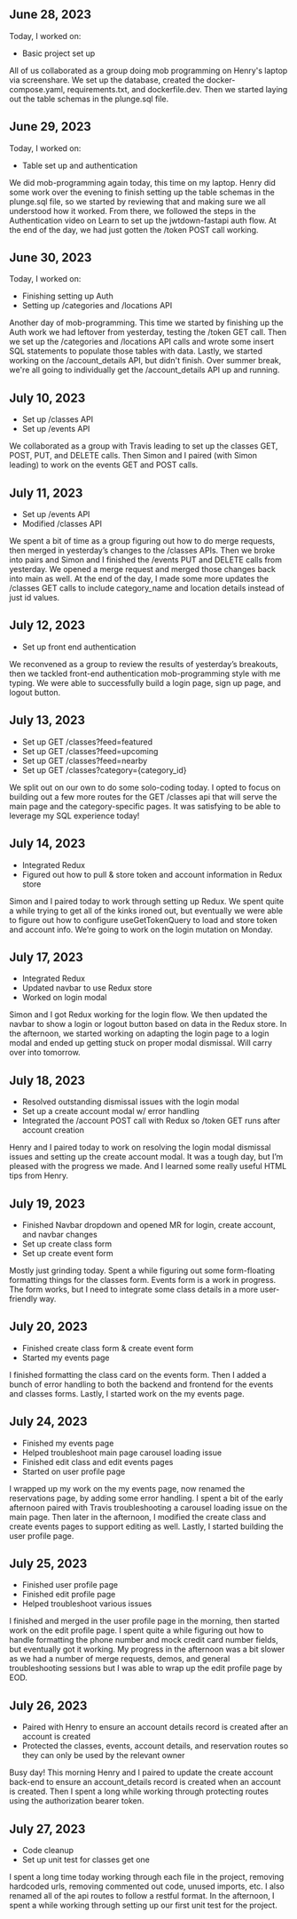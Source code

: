 ## June 28, 2023

Today, I worked on:

- Basic project set up

All of us collaborated as a group doing mob programming on Henry's laptop via screenshare. We set up the database, created the docker-compose.yaml, requirements.txt, and dockerfile.dev. Then we started laying out the table schemas in the plunge.sql file.

## June 29, 2023

Today, I worked on:

- Table set up and authentication

We did mob-programming again today, this time on my laptop. Henry did some work over the evening to finish setting up the table schemas in the plunge.sql file, so we started by reviewing that and making sure we all understood how it worked. From there, we followed the steps in the Authentication video on Learn to set up the jwtdown-fastapi auth flow. At the end of the day, we had just gotten the /token POST call working.

## June 30, 2023

Today, I worked on:

- Finishing setting up Auth
- Setting up /categories and /locations API

Another day of mob-programming. This time we started by finishing up the Auth work we had leftover from yesterday, testing the /token GET call. Then we set up the /categories and /locations API calls and wrote some insert SQL statements to populate those tables with data. Lastly, we started working on the /account_details API, but didn't finish. Over summer break, we're all going to individually get the /account_details API up and running.

## July 10, 2023

- Set up /classes API
- Set up /events API

We collaborated as a group with Travis leading to set up the classes GET, POST, PUT, and DELETE calls. Then Simon and I paired (with Simon leading) to work on the events GET and POST calls.

## July 11, 2023

- Set up /events API
- Modified /classes API

We spent a bit of time as a group figuring out how to do merge requests, then merged in yesterday’s changes to the /classes APIs. Then we broke into pairs and Simon and I finished the /events PUT and DELETE calls from yesterday. We opened a merge request and merged those changes back into main as well. At the end of the day, I made some more updates the /classes GET calls to include category_name and location details instead of just id values.

## July 12, 2023

- Set up front end authentication

We reconvened as a group to review the results of yesterday’s breakouts, then we tackled front-end authentication mob-programming style with me typing. We were able to successfully build a login page, sign up page, and logout button.

## July 13, 2023

- Set up GET /classes?feed=featured
- Set up GET /classes?feed=upcoming
- Set up GET /classes?feed=nearby
- Set up GET /classes?category={category_id}

We split out on our own to do some solo-coding today. I opted to focus on building out a few more routes for the GET /classes api that will serve the main page and the category-specific pages. It was satisfying to be able to leverage my SQL experience today!

## July 14, 2023

- Integrated Redux
- Figured out how to pull & store token and account information in Redux store

Simon and I paired today to work through setting up Redux. We spent quite a while trying to get all of the kinks ironed out, but eventually we were able to figure out how to configure useGetTokenQuery to load and store token and account info. We’re going to work on the login mutation on Monday.

## July 17, 2023

- Integrated Redux
- Updated navbar to use Redux store
- Worked on login modal

Simon and I got Redux working for the login flow. We then updated the navbar to show a login or logout button based on data in the Redux store. In the afternoon, we started working on adapting the login page to a login modal and ended up getting stuck on proper modal dismissal. Will carry over into tomorrow.

## July 18, 2023

- Resolved outstanding dismissal issues with the login modal
- Set up a create account modal w/ error handling
- Integrated the /account POST call with Redux so /token GET runs after account creation

Henry and I paired today to work on resolving the login modal dismissal issues and setting up the create account modal. It was a tough day, but I’m pleased with the progress we made. And I learned some really useful HTML tips from Henry.

## July 19, 2023

- Finished Navbar dropdown and opened MR for login, create account, and navbar changes
- Set up create class form
- Set up create event form

Mostly just grinding today. Spent a while figuring out some form-floating formatting things for the classes form. Events form is a work in progress. The form works, but I need to integrate some class details in a more user-friendly way.

## July 20, 2023

- Finished create class form & create event form
- Started my events page

I finished formatting the class card on the events form. Then I added a bunch of error handling to both the backend and frontend for the events and classes forms. Lastly, I started work on the my events page.

## July 24, 2023

- Finished my events page
- Helped troubleshoot main page carousel loading issue
- Finished edit class and edit events pages
- Started on user profile page

I wrapped up my work on the my events page, now renamed the reservations page, by adding some error handling. I spent a bit of the early afternoon paired with Travis troubleshooting a carousel loading issue on the main page. Then later in the afternoon, I modified the create class and create events pages to support editing as well. Lastly, I started building the user profile page.

## July 25, 2023

- Finished user profile page
- Finished edit profile page
- Helped troubleshoot various issues

I finished and merged in the user profile page in the morning, then started work on the edit profile page. I spent quite a while figuring out how to handle formatting the phone number and mock credit card number fields, but eventually got it working. My progress in the afternoon was a bit slower as we had a number of merge requests, demos, and general troubleshooting sessions but I was able to wrap up the edit profile page by EOD.

## July 26, 2023

- Paired with Henry to ensure an account details record is created after an account is created
- Protected the classes, events, account details, and reservation routes so they can only be used by the relevant owner

Busy day! This morning Henry and I paired to update the create account back-end to ensure an account_details record is created when an account is created. Then I spent a long while working through protecting routes using the authorization bearer token.

## July 27, 2023

- Code cleanup
- Set up unit test for classes get one

I spent a long time today working through each file in the project, removing hardcoded urls, removing commented out code, unused imports, etc. I also renamed all of the api routes to follow a restful format. In the afternoon, I spent a while working through setting up our first unit test for the project.
